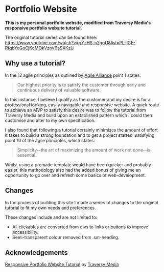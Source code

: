 # Portfolio Website

**This is my personal portfolio website, modified from Traversy Media's responsive portfolio website tutorial.**

The original tutorial series can be found here: https://www.youtube.com/watch?v=gYzHS-n2gqU&list=PLillGF-RfqbYoGoCjKoMOkVznV6aSXKzU

## Why use a tutorial?

In the 12 agile principles as outlined by [Agile Alliance](https://www.agilealliance.org/agile101/12-principles-behind-the-agile-manifesto/) point 1 states:

> Our highest priority is to satisfy the customer through early and continuous delivery of valuable software.

In this instance, I believe I qualify as the customer and my desire is for a professional looking, easily navigable and responsive website. A quick route to achieve an MVP to satisfy this desire was to follow the tutorial from Traversy Media and build upon an established pattern which I could then customise and alter to my own specification.

I also found that following a tutorial certainly minimizes the amount of effort it takes to build a strong foundation and to get a project started, satisfying point 10 of the agile principles, which states:

> Simplicity--the art of maximizing the amount of work not done--is essential.

Whilst using a premade template would have been quicker and probably easier, this methodology also had the added bonus of giving me an opportunity to go over and refresh some basics of web-development.

## Changes

In the process of building this site I made a series of changes to the original tutorial to fit my own needs and preferences.

These changes include and are not limited to:

- All clickables are converted from divs to links or buttons to improve accessibility.
- Semi-transparent colour removed from .sm-heading.

## Acknowledgements

[Responsive Portfolio Website Tutorial](https://www.youtube.com/watch?v=gYzHS-n2gqU&list=PLillGF-RfqbYoGoCjKoMOkVznV6aSXKzU) by [Traversy Media](https://www.traversymedia.com/)
